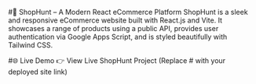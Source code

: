 #🛒 ShopHunt – A Modern React eCommerce Platform
ShopHunt is a sleek and responsive eCommerce website built with React.js and Vite. It showcases a range of products using a public API, provides user authentication via Google Apps Script, and is styled beautifully with Tailwind CSS.

#🌐 Live Demo
👉 View Live ShopHunt Project
(Replace # with your deployed site link)
